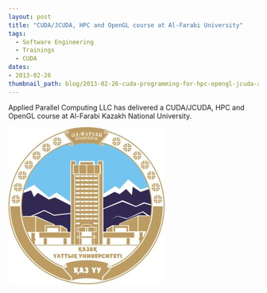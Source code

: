 ```yaml
---
layout: post
title: "CUDA/JCUDA, HPC and OpenGL course at Al-Farabi University"
tags:
  - Software Engineering
  - Trainings
  - CUDA
dates:
- 2013-02-26
thumbnail_path: blog/2013-02-26-cuda-programming-for-hpc-opengl-jcuda-al-farabi-kazakh-national-university-alma-ata/university_logo.jpg
---
```


Applied Parallel Computing LLC has delivered a CUDA/JCUDA, HPC and OpenGL course at Al-Farabi Kazakh National University.

![alt text](\assets\img\blog\2013-02-26-cuda-programming-for-hpc-opengl-jcuda-al-farabi-kazakh-national-university-alma-ata\university_logo.jpg "Logo Title Text 1")
